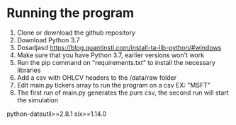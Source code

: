 # Running the program
1. Clone or download the github repository
2. Download Python 3.7
3. Dosadjasd
https://blog.quantinsti.com/install-ta-lib-python/#windows
1. Make sure that you have Python 3.7, earlier versions won't work
2. Run the pip command on "requirements.txt" to install the necessary libraries
3. Add a csv with OHLCV headers to the /data/raw folder
4. Edit main.py tickers array to run the program on a csv EX: "MSFT"
5. The first run of main.py generates the pure csv, the second run will start the simulation


python-dateutil>=2.8.1
six>=1.14.0

